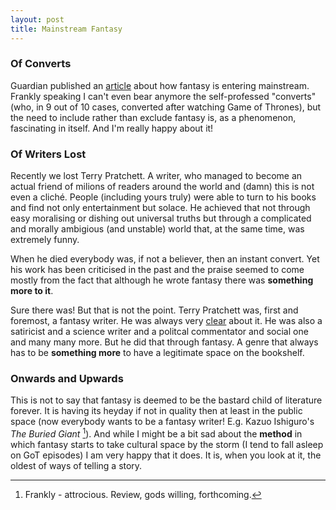 ```yaml
---
layout: post
title: Mainstream Fantasy
---
```


### Of Converts

Guardian published an [article](http://www.theguardian.com/books/2015/apr/03/george-rr-martin-game-of-thrones-and-the-triumph-of-fantasy-fiction) about how fantasy is entering mainstream. Frankly speaking I can't even bear anymore the self-professed "converts" (who, in 9 out of 10 cases, converted after watching Game of Thrones), but the need to include rather than exclude fantasy is, as a phenomenon, fascinating in itself. And I'm really happy about it!

### Of Writers Lost

Recently we lost Terry Pratchett. A writer, who managed to become an actual friend of milions of readers around the world and (damn) this is not even a cliché. People (including yours truly) were able to turn to his books and find not only entertainment but solace. He achieved that not through easy moralising or dishing out universal truths but through a complicated and morally ambigious (and unstable) world that, at the same time, was extremely funny.

When he died everybody was, if not a believer, then an instant convert. Yet his work has been criticised in the past and the praise seemed to come mostly from the fact that although he wrote fantasy there was **something more to it**.

Sure there was! But that is not the point. Terry Pratchett was, first and foremost, a fantasy writer. He was always very [clear](http://www.theguardian.com/books/2013/apr/22/terry-pratchett-raising-steam) about it. He was also a satiricist and a science writer and a politcal commentator and social one and many many more. But he did that through fantasy. A genre that always has to be **something more** to have a legitimate space on the bookshelf.

### Onwards and Upwards

This is not to say that fantasy is deemed to be the bastard child of literature forever. It is having its heyday if not in quality then at least in the public space (now everybody wants to be a fantasy writer! E.g. Kazuo Ishiguro's *The Buried Giant* [^1]). And while I might be a bit sad about the **method** in which fantasy starts to take cultural space by the storm (I tend to fall asleep on GoT episodes) I am very happy that it does. It is, when you look at it, the oldest of ways of telling a story.

[^1]: Frankly - attrocious. Review, gods willing, forthcoming.
